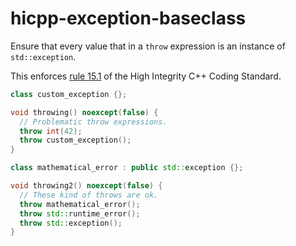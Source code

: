 # hicpp-exception-baseclass

Ensure that every value that in a `throw` expression is an instance of
`std::exception`.

This enforces
[rule 15.1](http://www.codingstandard.com/section/15-1-throwing-an-exception/)
of the High Integrity C++ Coding Standard.

``` c++
class custom_exception {};

void throwing() noexcept(false) {
  // Problematic throw expressions.
  throw int(42);
  throw custom_exception();
}

class mathematical_error : public std::exception {};

void throwing2() noexcept(false) {
  // These kind of throws are ok.
  throw mathematical_error();
  throw std::runtime_error();
  throw std::exception();
}
```

